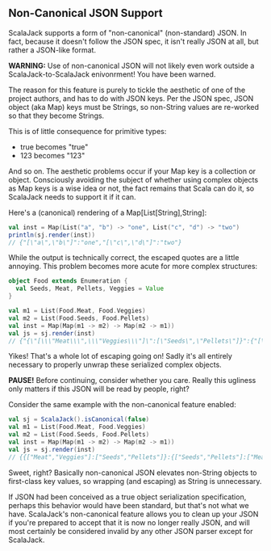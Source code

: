 ## Non-Canonical JSON Support
ScalaJack supports a form of "non-canonical" (non-standard) JSON.  In fact, because it doesn't follow the JSON spec, it isn't really JSON at all, but rather a JSON-like format.

**WARNING:** Use of non-canonical JSON will not likely even work outside a ScalaJack-to-ScalaJack enivonrment!  You have been warned.

The reason for this feature is purely to tickle the aesthetic of one of the project authors, and has to do with JSON keys.  Per the JSON spec, JSON object (aka Map) keys must be Strings, so non-String values are re-worked so that they become Strings.

This is of little consequence for primitive types:

* true becomes "true"
* 123 becomes "123"

And so on.  The aesthetic problems occur if your Map key is a collection or object.  Consciously avoiding the subject of whether using complex objects as Map keys is a wise idea or not, the fact remains that Scala can do it, so ScalaJack needs to support it if it can.

Here's a (canonical) rendering of a Map[List[String],String]:
```scala
val inst = Map(List("a", "b") -> "one", List("c", "d") -> "two")
println(sj.render(inst))
// {"[\"a\",\"b\"]":"one","[\"c\",\"d\"]":"two"}
```
While the output is technically correct, the escaped quotes are a little annoying.  This problem becomes more acute for more complex structures:

```scala
object Food extends Enumeration {
  val Seeds, Meat, Pellets, Veggies = Value
}

val m1 = List(Food.Meat, Food.Veggies)
val m2 = List(Food.Seeds, Food.Pellets)
val inst = Map(Map(m1 -> m2) -> Map(m2 -> m1))
val js = sj.render(inst)
// {"{\"[\\\"Meat\\\",\\\"Veggies\\\"]\":[\"Seeds\",\"Pellets\"]}":{"[\"Seeds\",\"Pellets\"]":["Meat","Veggies"]}}
```

Yikes!  That's a whole lot of escaping going on!  Sadly it's all entirely necessary to properly unwrap these serialized complex objects.

**PAUSE!** Before continuing, consider whether you care.  Really this ugliness only matters if this JSON will be read by people, right?

Consider the same example with the non-canonical feature enabled:

```scala
val sj = ScalaJack().isCanonical(false)
val m1 = List(Food.Meat, Food.Veggies)
val m2 = List(Food.Seeds, Food.Pellets)
val inst = Map(Map(m1 -> m2) -> Map(m2 -> m1))
val js = sj.render(inst)
// {{["Meat","Veggies"]:["Seeds","Pellets"]}:{["Seeds","Pellets"]:["Meat","Veggies"]}}
```

Sweet, right?  Basically non-canonical JSON elevates non-String objects to first-class key values, so wrapping (and escaping) as String is unnecessary.

If JSON had been conceived as a true object serialization specification, perhaps this behavior would have been standard, but that's not what we have.  ScalaJack's non-canonical feature allows you to clean up your JSON if you're prepared to accept that it is now no longer really JSON, and will most certainly be considered invalid by any other JSON parser except for ScalaJack.